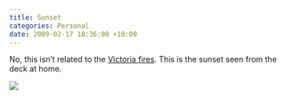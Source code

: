 ```yaml
---
title: Sunset
categories: Personal
date: 2009-02-17 18:36:00 +10:00
---
```


No, this isn’t related to the [Victoria fires][0]. This is the sunset seen from the deck at home.

[![][2]][1]

[0]: http://news.google.com/news?q=victoria+fires&amp;rls=com.microsoft:*&amp;oe=UTF-8&amp;um=1&amp;ie=UTF-8&amp;hl=en&amp;ei=uGiaSYCLIczPkAWvweGfCw&amp;sa=X&amp;oi=news_group&amp;resnum=5&amp;ct=title
[1]: /files/WindowsLiveWriter/Sunset_105F0/20090214-082315.jpg
[2]: /files/WindowsLiveWriter/Sunset_105F0/20090214-082315_thumb.jpg